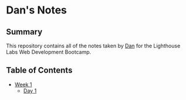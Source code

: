 # Dan's Notes

## Summary 

This repository contains all of the notes taken by [Dan](https://github.com/yhupaul) for the Lighthouse Labs Web Development Bootcamp.

## Table of Contents

* [Week 1](/Week_1)
  * [Day 1](/Week_1/Day_1)
